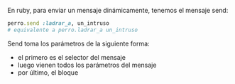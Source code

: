 En ruby, para enviar un mensaje dinámicamente, tenemos el mensaje send:

```ruby
perro.send :ladrar_a, un_intruso
# equivalente a perro.ladrar_a un_intruso
```

Send toma los parámetros de la siguiente forma:

* el primero  es el selector del mensaje
* luego vienen todos los parámetros del mensaje
* por último, el bloque